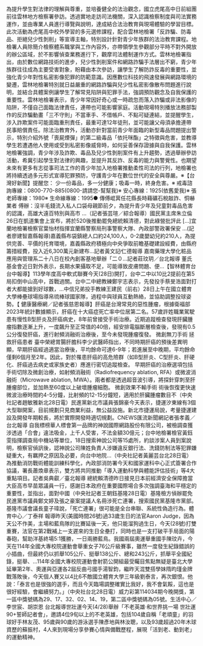 為提升學生對法律的理解與尊重，並培養健全的法治觀念，國立虎尾高中日前組團前往雲林地方檢察署參訪。透過實地走訪司法機關，深入認識檢察制度與司法實務運作，並由專業人員進行導覽與說明，達成結合法治教育與現場體驗的學習目標。此次活動為虎尾高中校外學習的多元選修課程，配合雲林地檢署「反詐騙、防毒品、拒絕兒少性剝削」等宣導主軸，特別設計針對青少年族群的法治教育課程。地檢署人員除簡介檢察體系職掌與工作內容外，亦帶領學生參觀部分平時不對外開放的辦公區域，於不影響偵查業務進行下，觀摩司法體制運作方式。雲林地檢署指出，由於數位網路技術的進步，兒少性剝削案件和網路詐騙手法層出不窮，青少年族群往往成為主要受害對象，盼藉由本次參訪，讓學生了解防詐反毒的重要性，並強化青少年對性私密影像犯罪的防範意識。因應數位科技的飛速發展與網路環境的變遷，雲林地檢署特別就日益嚴重的網路詐騙與兒少性私密影像散布問題進行說明，並結合具體案例讓學生了解常見陷阱與犯罪手法，強調預防觀念及自我保護的重要性。雲林地檢署表示，青少年常因好奇心或一時疏忽而落入詐騙或非法影像的陷阱，不僅自己面臨法律責任，連帶也可能影響家庭。活動現場特別播放法務部製作的反詐騙動畫「三不守則」不當車手、不借帳戶、不點可疑連結，並提醒學生，涉入詐欺案件可能面臨重刑責任，最重可達12年徒刑，並可能讓父母須承擔連帶民事賠償責任。除法治教育外，活動亦針對當前青少年面臨的新型毒品問題提出警示，特別介紹外號「喪屍煙彈」的第二級毒品「依托咪酯」之特徵與危害，並教導學生若遭遇他人使用或受到私密影像威脅時，如何妥善保存證據與自我保護。雲林地檢署強調，青少年涉及詐欺、毒品及兒少性剝削案件有上升趨勢，透過舉辦參訪活動，希冀引起學生對法律的興趣，並提升其反詐、反毒的能力與警覺性。也期望未來有更多有志從事司法工作的青少年加入地檢署推動柔性司法的行列，地檢署也將持續透過多元形式宣導犯罪預防，守護青少年在數位世代的安全與尊嚴。※【台灣好新聞】提醒您： 少一份毒品，多一分健康；吸毒一時，終身危害。※ 戒毒諮詢專線：0800-770-885(0800-請請您-幫幫我)※ 安心專線：1925(依舊愛我)※ 張老師專線：1980※ 生命線專線：1995● 傳傅崐萁任花縣長時藉礦石稅敲詐、恫嚇業者 傅辦：沒半毛錢流入私人口袋母親節前夕，為提升青少年及兒童對毒品危害的認識，高雄大遠百特別與高市 ...（記者張芸瑄／綜合報導）國民黨主席朱立倫26日在凱道集會上宣布，將於520後推動罷免總統賴清德，對此綠營批評此 […]宜蘭地檢署檢察官葉怡材指揮宜蘭縣警察局刑事警察大隊、內政部警政署保安 ...(記者廖建智嘉縣報導)嘉義縣布袋鎮總人口約24,100人，0-2歲嬰幼兒約210人，為提供完善、平價的托育環境，嘉義縣政府積極向中央爭取前瞻基礎建設經費，由縣府籌措經費，投入近6,300萬元新建布...記者黃文記∕仁德報導 嘉南藥理大學化粧品應用與管理系二十八日在校內創客基地舉辦「二０…記者莊玟玥／台北報導 董氏基金會近日對外表示，長期水果攝取不足，可能導致皮膚問題、便…【智林體育台台中報導】113學年度高中軟式聯賽今天(28日)開打，台中二中以10比2提前在第5局扣倒中山高中，首戰過關。台中二中總教練鄭宇志表示，先發投手蔡旻浩面對打者大都能搶到好球數，...中信兄弟投手教練王建民（前右）28日上午在國立體育大學棒壘球場指導帛琉棒球國家隊，過程中與球員互動熱絡，並協助調整投球姿勢。【 健康醫療網／記者張慈恩報導】肝癌是台灣常見的惡性腫瘤，根據衛福部2023年統計數據顯示，肝癌在十大癌症死亡率中位居第二名。57歲許姓職業駕駛患有慢性B型肝炎及肝癌病史，8年前曾接受手術治療。近期追蹤檢查發現肝臟腫瘤指數逐漸上升，一度飆升至正常值的40倍，經安排電腦斷層檢查後，發現有0.5公分復發肝癌，進行射頻消融術治療後，至今未發現腫瘤復發。 微創無刀手術 拯救肝癌患者 臺中榮總胃腸肝膽科李少武醫師指出，不同時期肝癌的預後差異明顯，早期肝癌經過適當治療後，平均餘命可達6-9年；若進展至中晚期，平均餘命僅剩6個月至2年。因此，對於罹患肝癌的高危險群（如B型肝炎、C型肝炎、肝硬化、肝癌過去病史或家族史者）應進行密切追蹤檢查。 早期肝癌的治療選項包括手術切除及微創治療，如射頻消融術（Radiofrequency ablation, RFA）或微波消融術（Microwave ablation, MWA）。兩者都是透過超音波引導，將探針穿刺至肝腫瘤部位，並加熱至60度以上破壞腫瘤細胞。 微創效果不輸手術 術後恢復更快速 微波治療時間約4-5分鐘，比射頻的12-15分鐘短，適用於肝臟腫瘤數目不（中央社記者趙敏雅新北28日電）民進黨新北市議員張錦豪今天表示，捷運汐東線有3個大型聯開案，目前規劃只見商業利益，無公益設施。新北市捷運局說，考量捷運建設及開發年期較長，將於實際開發時適切規劃。CNEWS匯流新聞網記者張孝義／台北報導 自我標榜華人標會第一品牌的神說國際網路股份有限公司，被檢調查獲涉透過「合會」違法吸金，上千人受害，不法金額30億元；台中地檢署檢官黃鈺雯指揮調查局中機站等單位，18日搜索神說公司等15處所，約談涉案人員到案說明，檢察官偵訊後，認神說公司陳姓負責人涉嫌違反銀行法、洗錢防制法等犯罪嫌疑重大，有羈押之原因及必要，向台中地院...（中央社記者黃麗芸台北28日電）為推動消防戰術體能訓練科學化，內政部消防署今天和國家運科中心正式簽署合作協議，署長蕭煥章表示，雙方將共同推動「導入運動科學與體能評估技術」等4大重點項目。記者吳典叡／臺北報導 總統賴清德昨日接見日本前經濟安全保障擔當大臣高市早苗眾議員一行，感謝日本政府在重要國際場合多次強調臺海和平穩定的重要性，並指出，面對中國（中央社記者王朝鈺基隆28日電）基隆檢方偵辦罷免民進黨市議員鄭文婷及張之豪案提議人名冊涉死亡連署，搜索國民黨基隆市黨部。基隆市議會議長童子瑋說，「死亡連署」很可能是全台串聯、系統性偽造行為。體育中心／丁泰祥 報導昨天(美國時間26號)過33歲生日的法官Aaron Judge，因為天公不作美，主場和藍鳥隊的比賽延後一天，他只能溜狗過生日，今天(28號)打雙重賽，法官在第2戰補上一支遲來的生日全壘打，同時也是一支打破平手局面的陽春砲，幫助洋基終場5:1獲勝，一日兩勝藍鳥。我國兩屆奧運舉重國手陳玟卉，今天在114年全國大專校院運動會舉重女子76公斤級賽事，雖然一度發生紀錄錯誤的小插曲，但最終仍以抓舉105公斤、挺舉138公斤、總和243公斤，抓舉平全國紀錄，挺舉、...114年全國大專校院運動會射箭公開組最受矚目焦點無疑是臺北大學延畢第2年、奧運與亞運各2屆反曲弓國手湯智鈞，繼昨天混雙搭學妹隋昀瑾金牌戰落敗後，今天個人賽又以4比6不敵國立體育大學三年級劉泰言，再次銀恨。他說：「泰言也是很強的選手，而且今天臨場調整確實比我好，我不會氣餒，這也是很好經驗，會繼續努力。」（中央社台北28日電）威力彩第114034期今晚開獎，第一區中獎號碼為29、17、32、02、14、19，第二區中獎號碼為05號。生活中心／李世宸、胡崇恩 台北報導世壯運今天(4/28)舉辦「不老英雄‧和世界挑一場 世壯運90+誓師記者會」，邀請4位9旬以上的不老英雄，包括104歲自稱「老頑童」的羽球好手林友茂、95歲與90歲的游泳選手陳彥地與林汝聰，以及93歲超過20年木球資歷的蘇振村，4人來到現場分享參賽心情與備戰歷程，展現「活到老、動到老」的運動精神。